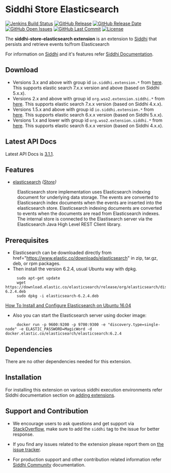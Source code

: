 Siddhi Store Elasticsearch
=============================

  [![Jenkins Build Status](https://wso2.org/jenkins/job/siddhi/job/siddhi-store-elasticsearch/badge/icon)](https://wso2.org/jenkins/job/siddhi/job/siddhi-store-elasticsearch/)
  [![GitHub Release](https://img.shields.io/github/release/siddhi-io/siddhi-store-elasticsearch.svg)](https://github.com/siddhi-io/siddhi-store-elasticsearch/releases)
  [![GitHub Release Date](https://img.shields.io/github/release-date/siddhi-io/siddhi-store-elasticsearch.svg)](https://github.com/siddhi-io/siddhi-store-elasticsearch/releases)
  [![GitHub Open Issues](https://img.shields.io/github/issues-raw/siddhi-io/siddhi-store-elasticsearch.svg)](https://github.com/siddhi-io/siddhi-store-elasticsearch/issues)
  [![GitHub Last Commit](https://img.shields.io/github/last-commit/siddhi-io/siddhi-store-elasticsearch.svg)](https://github.com/siddhi-io/siddhi-store-elasticsearch/commits/master)
  [![License](https://img.shields.io/badge/License-Apache%202.0-blue.svg)](https://opensource.org/licenses/Apache-2.0)

The **siddhi-store-elasticsearch extension** is an extension to <a target="_blank" href="https://wso2.github.io/siddhi">Siddhi</a> that persists and retrieve events to/from Elasticsearch

For information on <a target="_blank" href="https://siddhi.io/">Siddhi</a> and it's features refer <a target="_blank" href="https://siddhi.io/redirect/docs.html">Siddhi Documentation</a>. 

## Download

* Versions 3.x and above with group id `io.siddhi.extension.*` from <a target="_blank" href="https://mvnrepository.com/artifact/io.siddhi.extension.store.elasticsearch/siddhi-store-elasticsearch/">here</a>. This supports elastic search 7.x.x version and above (based on Siddhi 5.x.x).
* Versions 2.x and above with group id `org.wso2.extension.siddhi.*` from <a target="_blank" href="https://mvnrepository.com/artifact/org.wso2.extension.siddhi.store.elasticsearch/siddhi-store-elasticsearch">here</a>. This supports elastic search 7.x.x version (based on Siddhi 4.x.x).
* Versions 1.5.x and above with group id `io.siddhi.extension.*` from <a target="_blank" href="https://mvnrepository.com/artifact/io.siddhi.extension.store.elasticsearch/siddhi-store-elasticsearch/">here</a>. This supports elastic search 6.x.x version (based on Siddhi 5.x.x).
* Versions 1.x and lower with group id `org.wso2.extension.siddhi.*` from <a target="_blank" href="https://mvnrepository.com/artifact/org.wso2.extension.siddhi.store.elasticsearch/siddhi-store-elasticsearch">here</a>. This supports elastic search 6.x.x version (based on Siddhi 4.x.x).

## Latest API Docs 

Latest API Docs is <a target="_blank" href="https://siddhi-io.github.io/siddhi-store-elasticsearch/api/3.1.1">3.1.1</a>.

## Features

* <a target="_blank" href="https://siddhi-io.github.io/siddhi-store-elasticsearch/api/3.1.1/#elasticsearch-store">elasticsearch</a> *(<a target="_blank" href="http://siddhi.io/en/v5.1/docs/query-guide/#store">Store</a>)*<br> <div style="padding-left: 1em;"><p><p style="word-wrap: break-word;margin: 0;">Elasticsearch store implementation uses Elasticsearch indexing document for underlying data storage. The events are converted to Elasticsearch index documents when the events are inserted into the elasticsearch store. Elasticsearch indexing documents are converted to events when the documents are read from Elasticsearch indexes. The internal store is connected to the Elastisearch server via the Elasticsearch Java High Level REST Client library.</p></p></div>

## Prerequisites
 - Elasticsearch can be downloaded directly from href="https://www.elastic.co/downloads/elasticsearch" in zip, tar.gz, deb, or rpm packages. 
 - Then install the version 6.2.4, usual Ubuntu way with dpkg.
   
```
     sudo apt-get update
     wget https://download.elastic.co/elasticsearch/release/org/elasticsearch/distribution/deb/elasticsearch/6.2.4/elasticsearch-6.2.4.deb
     sudo dpkg -i elasticsearch-6.2.4.deb
```
   
   <a href="https://www.digitalocean.com/community/tutorials/how-to-install-and-configure-elasticsearch-on-ubuntu-16-04">How To Install and Configure Elasticsearch on Ubuntu 16.04</a>
 - Also you can start the Elasticsearch server using docker image:
   
```
     docker run -p 9600:9200 -p 9700:9300 -e "discovery.type=single-node" -e ELASTIC_PASSWORD=MagicWord -d docker.elastic.co/elasticsearch/elasticsearch:6.2.4
```
   
## Dependencies 

There are no other dependencies needed for this extension. 

## Installation

For installing this extension on various siddhi execution environments refer Siddhi documentation section on <a target="_blank" href="https://siddhi.io/redirect/add-extensions.html">adding extensions</a>.

## Support and Contribution

* We encourage users to ask questions and get support via <a target="_blank" href="https://stackoverflow.com/questions/tagged/siddhi">StackOverflow</a>, make sure to add the `siddhi` tag to the issue for better response.

* If you find any issues related to the extension please report them on <a target="_blank" href="https://github.com/siddhi-io/siddhi-execution-string/issues">the issue tracker</a>.

* For production support and other contribution related information refer <a target="_blank" href="https://siddhi.io/community/">Siddhi Community</a> documentation.


